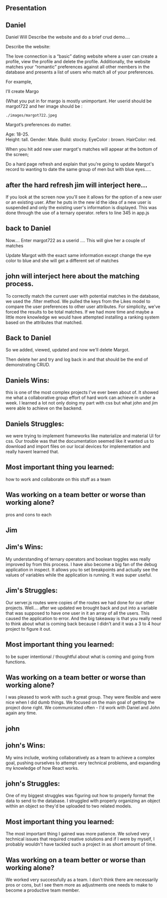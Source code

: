 ## Presentation

## Daniel
Daniel Will Describe the website and do a brief crud demo….

Describe the website:

The love connection is a “basic” dating website where a user can create a profile, view the profile and delete the profile.  Additionally, the website matches your “romantic” preferences against all other members in the database and presents a list of users who match all of your preferences.   

For example,

I’ll create Margo

(What you put in for margo is mostly unimportant.  Her userid should be margot722 and her image should be :

    ./images/margot722.jpeg   

Margot’s preferences do matter.  

Age: 18-25.  
Height: tall.
Gender: Male.
Build: stocky.
EyeColor : brown.
HairColor:  red.

When you hit add new user margot's matches will appear at the bottom of the screen;

Do a hard page refresh and explain that you're going to update Margot's record to wanting to date the same group of men but with blue eyes.....


## after the hard refresh jim will interject here...
If you look at the screen now you'll see it allows for the option of a new user or an existing user.  After he puts in the new id the idea of a new user is suspended and only the existing user's information is displayed.  This was done through the use of a ternary operator. refers to line 345 in app.js


## back to Daniel

Now…. Enter     margot722 as a userid …. This will give her a couple of matches

Update Margot with the exact same information except change the eye color to blue and she will get a different set of matches


## john will interject here about the matching process.  
To correctly match the current user with potential matches in the database, we used the .filter method. We pulled the keys from the Likes model to compare the user preferences to other user attributes. For simplicity, we've forced the results to be total matches. If we had more time and maybe a little more knowledge we would have attempted installing a ranking system based on the attributes that matched.


## Back to Daniel
So we added, viewed, updated and now we'll delete Margot.  

Then delete her and try and log back in and that should be the end of demonstrating CRUD.  

## Daniels Wins:
this is one of the most complex projects I've ever been about of. It showed me what a collaborative group effort of hard work can achieve in under a week. I learned a lot not only doing my part with css but what john and jim were able to achieve on the backend.

## Daniels Struggles:
we were trying to implement frameworks like materialize and material UI for css. Our trouble was that the documentation seemed like it wanted us to download and import files on our local devices for implementation and really havent learned that.

## Most important thing you learned:
how to work and collaborate on this stuff as a team

## Was working on a team better or worse than working alone?
pros and cons to each

## Jim

## Jim's Wins:
My understanding of ternary operators and boolean toggles was really improved by from this process.  I have also become a big fan of the debug application in inspect.  It allows you to set breakpoints and actually see the values of variables while the application is running.  It was super useful.

## Jim's Struggles:
Our server.js routes were copies of the routes we had done for our other projects.  Well.... after we updated we brought back and put into a variable that was supposed to have one user in it an array of all the users.  This caused the application to error.  And the big takeaway is that you really need to think about what is coming back because I didn't and it was a 3 to 4 hour project to figure it out.

## Most important thing you learned:
to be super intentional / thoughtful about what is coming and going from functions.

## Was working on a team better or worse than working alone?
I was pleased to work with such a great group.  They were flexible and were nice when I did dumb things. We focused on the main goal of getting the project done right.  We communicated often - I'd work with Daniel and John again any time.

## john

## john's Wins:
My wins include, working collaboratively as a team to achieve a complex goal, pushing ourselves to attempt very technical problems, and expanding my knowledge of how React works.

## john's Struggles:
One of my biggest struggles was figuring out how to properly format the data to send to the database. I struggled with properly organizing an object within an object so they'd be uploaded to two related models.

## Most important thing you learned:
The most important thing I gained was more patience. We solved very technical issues that required creative solutions and if I were by myself, I probably wouldn't have tackled such a project in as short amount of time.

## Was working on a team better or worse than working alone?
We worked very successfully as a team. I don't think there are necessarily pros or cons, but I see them more as adjustments one needs to make to become a productive team member.
